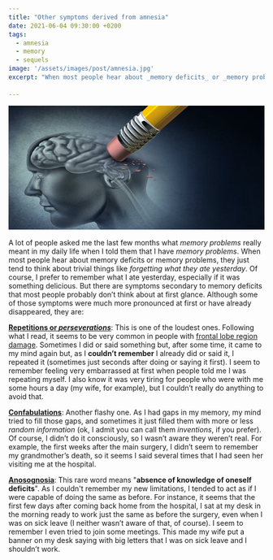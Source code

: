 ```yaml
---
title: "Other symptoms derived from amnesia"
date: 2021-06-04 09:30:00 +0200
tags:
  - amnesia
  - memory
  - sequels
image: '/assets/images/post/amnesia.jpg'
excerpt: "When most people hear about _memory deficits_ or _memory problems_, they tend to just think about forgetting trivial things like what they ate yesterday. But there are symptoms _secondary_ to memory deficits that most people probably doesn't even think about."

---
```


![Amnesia](/assets/images/posts/amnesia.jpg)

A lot of people asked me the last few months what _memory problems_ really meant in my daily life when I told them that I have _memory problems_. When most people hear about memory deficits or memory problems, they just tend to think about trivial things like _forgetting what they ate yesterday_. Of course, I prefer to remember what I ate yesterday, especially if it was something delicious. But there are symptoms secondary to memory deficits that most people probably don’t think about at first glance. Although some of those symptoms were much more pronounced at first or have already disappeared, they are:

[**Repetitions or _perseverations_**](https://www.acquiredbraininjury-education.scot.nhs.uk/impact-of-abi/perseveration/): This is one of the loudest ones. Following what I read, it seems to be very common in people with [frontal lobe region damage](https://www.verywellhealth.com/the-brains-frontal-lobe-3146196). Sometimes I did or said something but, after some time, it came to my mind again but, as I __couldn’t remember__ I already did or said it, I repeated it (sometimes just seconds after doing or saying it first). I seem to remember feeling very embarrassed at first when people told me I was repeating myself. I also know it was very tiring for people who were with me some hours a day (my wife, for example), but I couldn’t really do anything to avoid that.

[**Confabulations**](https://en.wikipedia.org/wiki/Confabulation): Another flashy one. As I had gaps in my memory, my mind tried to fill those gaps, and sometimes it just filled them with more or less _random information_ (ok, I admit you can call them _inventions_, if you prefer). Of course, I didn’t do it consciously, so I wasn’t aware they weren’t real. For example, the first weeks after the main surgery, I didn’t seem to remember my grandmother’s death, so it seems I said several times that I had seen her visiting me at the hospital.

[**Anosognosia**](https://en.wikipedia.org/wiki/Anosognosia): This rare word means "__absence of knowledge of oneself deficits__". As I couldn't remember my new limitations, I tended to act as if I were capable of doing the same as before. For instance, it seems that the first few days after coming back home from the hospital, I sat at my desk in the morning ready to work just the same as before the surgery, even when I was on sick leave (I neither wasn’t aware of that, of course). I seem to remember I even tried to join some meetings. This made my wife put a banner on my desk saying with big letters that I was on sick leave and I shouldn’t work.
